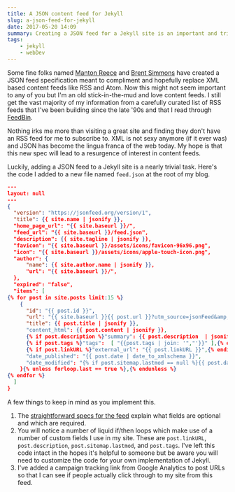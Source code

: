 ```yaml
---
title: A JSON content feed for Jekyll
slug: a-json-feed-for-jekyll
date: 2017-05-20 14:09
summary: Creating a JSON feed for a Jekyll site is an important and trivial task. I hope this new spec will lead to a resurgence of interest in supporting content feeds.
tags:
    - jekyll
    - webDev
---
```


Some fine folks named [Manton Reece][1] and [Brent Simmons][2] have created a JSON feed specification meant to compliment and hopefully replace XML based content feeds like RSS and Atom. Now this might not seem important to any of you but I'm an old stick-in-the-mud and love content feeds. I still get the vast majority of my information from a carefully curated list of RSS feeds that I've been building since the late '90s and that I read through [FeedBin][4].

Nothing irks me more than visiting a great site and finding they don't have an RSS feed for me to subscribe to. XML is not sexy anymore (if it ever was) and JSON has become the lingua franca of the web today. My hope is that this new spec will lead to a resurgence of interest in content feeds.

Luckily, adding a JSON feed to a Jekyll site is a nearly trivial task. Here's the code I added to a new file named `feed.json` at the root of my blog.

```json
---
layout: null
---
{
  "version": "https://jsonfeed.org/version/1",
  "title": {{ site.name | jsonify }},
  "home_page_url": "{{ site.baseurl }}/",
  "feed_url": "{{ site.baseurl }}/feed.json",
  "description": {{ site.tagline | jsonify }},
  "favicon": "{{ site.baseurl }}/assets/icons/favicon-96x96.png",
  "icon": "{{ site.baseurl }}/assets/icons/apple-touch-icon.png",
  "author": {
      "name": {{ site.author.name | jsonify }},
      "url": "{{ site.baseurl }}/",
  },
  "expired": "false",
  "items": [
{% for post in site.posts limit:15 %}
    {
      "id": "{{ post.id }}",
      "url": "{{ site.baseurl }}{{ post.url }}?utm_source=jsonFeed&amp;utm_medium=jsonFeed&amp;utm_campaign={{ post.title | replace: ',','' | replace: ' ', '' | handleize | xml_escape }}",
      "title": {{ post.title | jsonify }},
      "content_html": {{ post.content | jsonify }},
      {% if post.description %}"summary": {{ post.description  | jsonify }},{% endif %}
      {% if post.tags %}"tags":  [ "{{post.tags | join: '","'}}" ],{% endif %}
      {% if post.linkURL %}"external_url": "{{ post.linkURL }}",{% endif %}
      "date_published": "{{ post.date | date_to_xmlschema }}",
      "date_modified": "{% if post.sitemap.lastmod == null %}{{ post.date | date_to_xmlschema }}{% else %}{{ post.sitemap.lastmod | date_to_xmlschema }}{% endif %}"
    }{% unless forloop.last == true %},{% endunless %}
{% endfor %}
  ]
}
```

A few things to keep in mind as you implement this.

1. The [straightforward specs for the feed][3] explain what fields are optional and which are required.
2. You will notice a number of liquid if/then loops which make use of a number of custom fields I use in my site. These are `post.linkURL`, `post.description`, `post.sitemap.lastmod`, and `post.tags`. I've left this code intact in the hopes it's helpful to someone but be aware you will need to customize the code for your own implementation of Jekyll.
3. I've added a campaign tracking link from Google Analytics to post URLs so that I can see if people actually click through to my site from this feed.

[1]: https://manton.org
[2]: https://inessential.com
[3]: https://jsonfeed.org/version/1
[4]: https://feedbin.com
